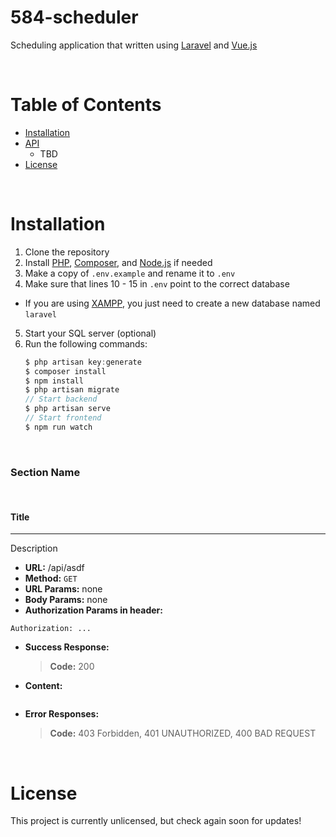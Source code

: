 # 584-scheduler
Scheduling application that written using [Laravel](https://laravel.com/) and [Vue.js](https://vuejs.org/)

<br>

# Table of Contents
- [Installation](#installiation)
- [API](#api)
    * TBD
- [License](#license)

<br>

# Installation
1. Clone the repository
2. Install [PHP](https://www.php.net/downloads), [Composer](https://getcomposer.org/download/), and [Node.js](https://nodejs.org/en/) if needed
3. Make a copy of `.env.example` and rename it to `.env`
4. Make sure that lines 10 - 15 in `.env` point to the correct database
  * If you are using [XAMPP](https://www.apachefriends.org/download.html), you just need to create a new database named `laravel`
5. Start your SQL server (optional)
6. Run the following commands:
    ```js
    $ php artisan key:generate
    $ composer install
    $ npm install
    $ php artisan migrate
    // Start backend
    $ php artisan serve
    // Start frontend
    $ npm run watch
    ```

<br>

### **Section Name**

<br>

#### Title
---
Description
* **URL:**
/api/asdf
* **Method:**
`GET`
* **URL Params:**
none
* **Body Params:**
none
* **Authorization Params in header:**
```
Authorization: ...
```
* **Success Response:**
  > **Code:** 200 
* **Content:**
```js

```
* **Error Responses:**
  > **Code:** 403 Forbidden, 401 UNAUTHORIZED, 400 BAD REQUEST


<br>

# License
This project is currently unlicensed, but check again soon for updates!